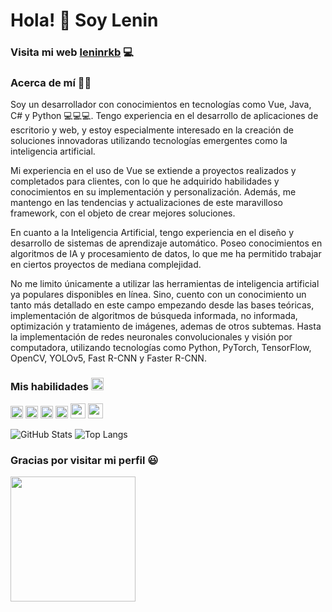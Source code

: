 
# Hola! 👋 Soy Lenin

### Visita mi web <a href="https://leninrkb.github.io/leninrkb/" target="_blank" >leninrkb</a> 💻 

### Acerca de mí 🙋‍♂️

Soy un desarrollador con conocimientos en tecnologías como Vue, Java, C# y Python 💻💻💻. Tengo experiencia en el desarrollo de aplicaciones de escritorio y web, y estoy especialmente interesado en la creación de soluciones innovadoras utilizando tecnologías emergentes como la inteligencia artificial.

Mi experiencia en el uso de Vue se extiende a proyectos realizados y completados para clientes, con lo que he adquirido habilidades y conocimientos en su implementación y personalización. Además, me mantengo en las tendencias y actualizaciones de este maravilloso framework, con el objeto de crear mejores soluciones.

En cuanto a la Inteligencia Artificial, tengo experiencia en el diseño y desarrollo de sistemas de aprendizaje automático. Poseo conocimientos en algoritmos de IA y procesamiento de datos, lo que me ha permitido trabajar en ciertos proyectos de mediana complejidad.

No me limito únicamente a utilizar las herramientas de inteligencia artificial ya populares disponibles en línea. Sino, cuento con un conocimiento un tanto más detallado en este campo empezando desde las bases teóricas, implementación de algoritmos de búsqueda informada, no informada, optimización y tratamiento de imágenes, ademas de otros subtemas. Hasta la implementación de redes neuronales convolucionales y visión por computadora, utilizando tecnologías como Python, PyTorch, TensorFlow, OpenCV, YOLOv5, Fast R-CNN y Faster R-CNN.

### Mis habilidades <img width="20" src="https://meritt-gifs.s3-us-west-1.amazonaws.com/nerd-life/twitch-1000.gif"/>
<code><img src="https://icon-icons.com/icons2/195/PNG/48/Java_23404.png" width="20px"/></code>
<code><img src="https://cdn.icon-icons.com/icons2/112/PNG/64/python_18894.png" width="20px"/></code> 
<code><img src="https://icon-icons.com/icons2/2415/PNG/48/csharp_original_logo_icon_146578.png" width="20px"/></code> 
<code><img src="https://icon-icons.com/icons2/2108/PNG/48/javascript_icon_130900.png" width="20px"/></code> 
<code><img src="https://cdn.icon-icons.com/icons2/2107/PNG/512/file_type_vue_icon_130078.png" width="24px"/></code> 
<code><img src="https://cdn.icon-icons.com/icons2/2699/PNG/512/tensorflow_logo_icon_168671.png" width="24px"/></code> 

<!-- ![GitHub stats](https://github-readme-stats.vercel.app/api?username=leninrkb&show_icons=true&icon_color=4ff6fa&theme=tokyonight&hide_border=true)
![Top Langs](https://github-readme-stats.vercel.app/api/top-langs/?username=leninrkb&hide=liquid&layout=compact&theme=tokyonight&hide_border=true) -->
![GitHub Stats](https://github-readme-stats.vercel.app/api?username=leninrkb&theme=tokyonight&hide_border=true)
![Top Langs](https://github-readme-stats.vercel.app/api/top-langs/?username=leninrkb&theme=tokyonight&hide_border=true&layout=compact)



### Gracias por visitar mi perfil 😃
<img src="https://media.giphy.com/media/MDJ9IbxxvDUQM/giphy.gif" width="200"/>






